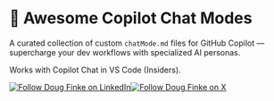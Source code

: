 # 🧠 Awesome Copilot Chat Modes

A curated collection of custom `chatMode.md` files for GitHub Copilot — supercharge your dev workflows with specialized AI personas.

Works with Copilot Chat in VS Code (Insiders).

[![Follow Doug Finke on LinkedIn](https://img.shields.io/badge/Follow-Doug%20Finke%20on%20LinkedIn-blue?logo=linkedin&style=flat-square)](https://www.linkedin.com/in/dougfinke)[![Follow Doug Finke on X](https://img.shields.io/badge/Follow-Doug%20Finke%20on%20X-black?logo=x&style=flat-square)](https://x.com/dougfinke)
